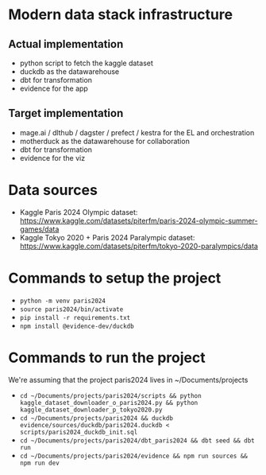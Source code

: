 # Modern data stack infrastructure

## Actual implementation
- python script to fetch the kaggle dataset
- duckdb as the datawarehouse
- dbt for transformation
- evidence for the app

## Target implementation
- mage.ai / dlthub / dagster / prefect / kestra for the EL and orchestration
- motherduck as the datawarehouse for collaboration
- dbt for transformation
- evidence for the viz

# Data sources
- Kaggle Paris 2024 Olympic dataset: https://www.kaggle.com/datasets/piterfm/paris-2024-olympic-summer-games/data
- Kaggle Tokyo 2020 + Paris 2024 Paralympic dataset: https://www.kaggle.com/datasets/piterfm/tokyo-2020-paralympics/data

# Commands to setup the project

- `python -m venv paris2024`
- `source paris2024/bin/activate`
- `pip install -r requirements.txt`
- `npm install @evidence-dev/duckdb`

# Commands to run the project

We're assuming that the project paris2024 lives in ~/Documents/projects

- `cd ~/Documents/projects/paris2024/scripts && python kaggle_dataset_downloader_o_paris2024.py && python kaggle_dataset_downloader_p_tokyo2020.py`
- `cd ~/Documents/projects/paris2024 && duckdb evidence/sources/duckdb/paris2024.duckdb < scripts/paris2024_duckdb_init.sql`
- `cd ~/Documents/projects/paris2024/dbt_paris2024 && dbt seed && dbt run`
- `cd ~/Documents/projects/paris2024/evidence && npm run sources && npm run dev`